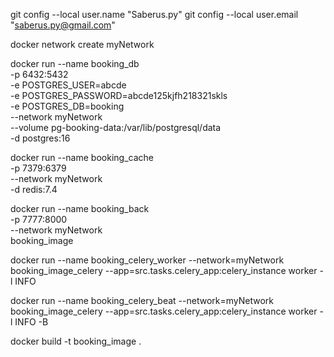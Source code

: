 git config --local user.name "Saberus.py"
git config --local user.email "saberus.py@gmail.com"

docker network create myNetwork

docker run --name booking_db \
  -p 6432:5432 \
  -e POSTGRES_USER=abcde \
  -e POSTGRES_PASSWORD=abcde125kjfh218321skls \
  -e POSTGRES_DB=booking \
  --network myNetwork \
  --volume pg-booking-data:/var/lib/postgresql/data \
  -d postgres:16

docker run --name booking_cache \
  -p 7379:6379 \
  --network myNetwork \
  -d redis:7.4

docker run --name booking_back \
  -p 7777:8000 \
  --network myNetwork \
  booking_image

docker run --name booking_celery_worker
--network=myNetwork
booking_image_celery --app=src.tasks.celery_app:celery_instance worker -l INFO

docker run --name booking_celery_beat
--network=myNetwork
booking_image_celery
--app=src.tasks.celery_app:celery_instance worker -l INFO -B

docker build -t booking_image .
